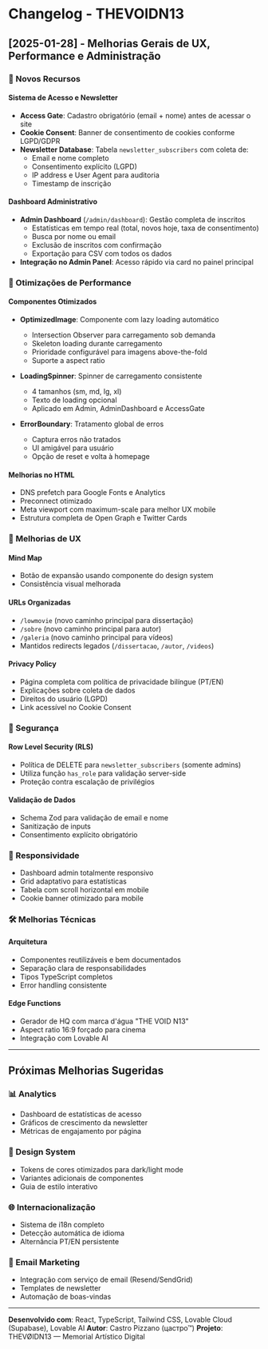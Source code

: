 # Changelog - THEVOIDN13

## [2025-01-28] - Melhorias Gerais de UX, Performance e Administração

### 🎨 Novos Recursos

#### Sistema de Acesso e Newsletter
- **Access Gate**: Cadastro obrigatório (email + nome) antes de acessar o site
- **Cookie Consent**: Banner de consentimento de cookies conforme LGPD/GDPR
- **Newsletter Database**: Tabela `newsletter_subscribers` com coleta de:
  - Email e nome completo
  - Consentimento explícito (LGPD)
  - IP address e User Agent para auditoria
  - Timestamp de inscrição

#### Dashboard Administrativo
- **Admin Dashboard** (`/admin/dashboard`): Gestão completa de inscritos
  - Estatísticas em tempo real (total, novos hoje, taxa de consentimento)
  - Busca por nome ou email
  - Exclusão de inscritos com confirmação
  - Exportação para CSV com todos os dados
- **Integração no Admin Panel**: Acesso rápido via card no painel principal

### 🚀 Otimizações de Performance

#### Componentes Otimizados
- **OptimizedImage**: Componente com lazy loading automático
  - Intersection Observer para carregamento sob demanda
  - Skeleton loading durante carregamento
  - Prioridade configurável para imagens above-the-fold
  - Suporte a aspect ratio
  
- **LoadingSpinner**: Spinner de carregamento consistente
  - 4 tamanhos (sm, md, lg, xl)
  - Texto de loading opcional
  - Aplicado em Admin, AdminDashboard e AccessGate

- **ErrorBoundary**: Tratamento global de erros
  - Captura erros não tratados
  - UI amigável para usuário
  - Opção de reset e volta à homepage

#### Melhorias no HTML
- DNS prefetch para Google Fonts e Analytics
- Preconnect otimizado
- Meta viewport com maximum-scale para melhor UX mobile
- Estrutura completa de Open Graph e Twitter Cards

### 🎯 Melhorias de UX

#### Mind Map
- Botão de expansão usando componente do design system
- Consistência visual melhorada

#### URLs Organizadas
- `/lowmovie` (novo caminho principal para dissertação)
- `/sobre` (novo caminho principal para autor)
- `/galeria` (novo caminho principal para vídeos)
- Mantidos redirects legados (`/dissertacao`, `/autor`, `/videos`)

#### Privacy Policy
- Página completa com política de privacidade bilíngue (PT/EN)
- Explicações sobre coleta de dados
- Direitos do usuário (LGPD)
- Link acessível no Cookie Consent

### 🔐 Segurança

#### Row Level Security (RLS)
- Política de DELETE para `newsletter_subscribers` (somente admins)
- Utiliza função `has_role` para validação server-side
- Proteção contra escalação de privilégios

#### Validação de Dados
- Schema Zod para validação de email e nome
- Sanitização de inputs
- Consentimento explícito obrigatório

### 📱 Responsividade

- Dashboard admin totalmente responsivo
- Grid adaptativo para estatísticas
- Tabela com scroll horizontal em mobile
- Cookie banner otimizado para mobile

### 🛠️ Melhorias Técnicas

#### Arquitetura
- Componentes reutilizáveis e bem documentados
- Separação clara de responsabilidades
- Tipos TypeScript completos
- Error handling consistente

#### Edge Functions
- Gerador de HQ com marca d'água "THE VOID N13"
- Aspect ratio 16:9 forçado para cinema
- Integração com Lovable AI

---

## Próximas Melhorias Sugeridas

### 📊 Analytics
- Dashboard de estatísticas de acesso
- Gráficos de crescimento da newsletter
- Métricas de engajamento por página

### 🎨 Design System
- Tokens de cores otimizados para dark/light mode
- Variantes adicionais de componentes
- Guia de estilo interativo

### 🌐 Internacionalização
- Sistema de i18n completo
- Detecção automática de idioma
- Alternância PT/EN persistente

### 📧 Email Marketing
- Integração com serviço de email (Resend/SendGrid)
- Templates de newsletter
- Automação de boas-vindas

---

**Desenvolvido com**: React, TypeScript, Tailwind CSS, Lovable Cloud (Supabase), Lovable AI
**Autor**: Castro Pizzano (цастро™)
**Projeto**: THEVØIDN13 — Memorial Artístico Digital
